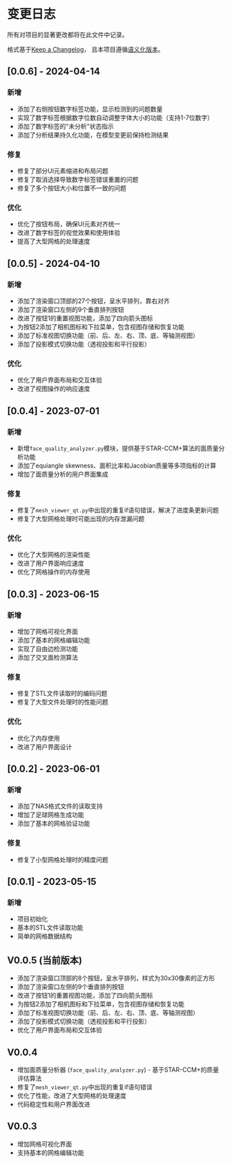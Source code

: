 # 变更日志

所有对项目的显著更改都将在此文件中记录。

格式基于[Keep a Changelog](https://keepachangelog.com/zh-CN/1.0.0/)，
且本项目遵循[语义化版本](https://semver.org/lang/zh-CN/)。

## [0.0.6] - 2024-04-14

### 新增
- 添加了右侧按钮数字标签功能，显示检测到的问题数量
- 实现了数字标签根据数字位数自动调整字体大小的功能（支持1-7位数字）
- 添加了数字标签的"未分析"状态指示
- 添加了分析结果持久化功能，在模型变更前保持检测结果

### 修复
- 修复了部分UI元素缩进和布局问题
- 修复了取消选择导致数字标签错误重置的问题
- 修复了多个按钮大小和位置不一致的问题

### 优化
- 优化了按钮布局，确保UI元素对齐统一
- 改进了数字标签的视觉效果和使用体验
- 提高了大型网格的处理速度

## [0.0.5] - 2024-04-10

### 新增
- 添加了渲染窗口顶部的27个按钮，呈水平排列，靠右对齐
- 添加了渲染窗口左侧的9个垂直排列按钮
- 改进了按钮1的重置视图功能，添加了四向箭头图标
- 为按钮2添加了相机图标和下拉菜单，包含视图存储和恢复功能
- 添加了标准视图切换功能（前、后、左、右、顶、底、等轴测视图）
- 添加了投影模式切换功能（透视投影和平行投影）

### 优化
- 优化了用户界面布局和交互体验
- 改进了视图操作的响应速度

## [0.0.4] - 2023-07-01

### 新增
- 新增`face_quality_analyzer.py`模块，提供基于STAR-CCM+算法的面质量分析功能
- 添加了equiangle skewness、面积比率和Jacobian质量等多项指标的计算
- 增加了面质量分析的用户界面集成

### 修复
- 修复了`mesh_viewer_qt.py`中出现的重复if语句错误，解决了进度条更新问题
- 修复了大型网格处理时可能出现的内存泄漏问题

### 优化
- 优化了大型网格的渲染性能
- 改进了用户界面响应速度
- 优化了网格操作的内存使用

## [0.0.3] - 2023-06-15

### 新增
- 增加了网格可视化界面
- 添加了基本的网格编辑功能
- 实现了自由边检测功能
- 添加了交叉面检测算法

### 修复
- 修复了STL文件读取时的编码问题
- 修复了大型文件处理时的性能问题

### 优化
- 优化了内存使用
- 改进了用户界面设计

## [0.0.2] - 2023-06-01

### 新增
- 添加了NAS格式文件的读取支持
- 增加了足球网格生成功能
- 添加了基本的网格验证功能

### 修复
- 修复了小型网格处理时的精度问题

## [0.0.1] - 2023-05-15

### 新增
- 项目初始化
- 基本的STL文件读取功能
- 简单的网格数据结构

## V0.0.5 (当前版本)

* 添加了渲染窗口顶部的8个按钮，呈水平排列，样式为30x30像素的正方形
* 添加了渲染窗口左侧的9个垂直排列按钮
* 改进了按钮1的重置视图功能，添加了四向箭头图标
* 为按钮2添加了相机图标和下拉菜单，包含视图存储和恢复功能
* 添加了标准视图切换功能（前、后、左、右、顶、底、等轴测视图）
* 添加了投影模式切换功能（透视投影和平行投影）
* 优化了用户界面布局和交互体验

## V0.0.4

* 增加面质量分析器 (`face_quality_analyzer.py`) - 基于STAR-CCM+的质量评估算法
* 修复了`mesh_viewer_qt.py`中出现的重复if语句错误
* 优化了性能，改进了大型网格的处理速度
* 代码稳定性和用户界面改进

## V0.0.3

* 增加网格可视化界面
* 支持基本的网格编辑功能 